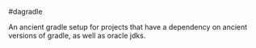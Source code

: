 #dagradle

An ancient gradle setup for projects that have a dependency on ancient versions of gradle, as well as oracle jdks.


